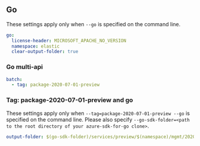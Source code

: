 ## Go

These settings apply only when `--go` is specified on the command line.

```yaml $(go)
go:
  license-header: MICROSOFT_APACHE_NO_VERSION
  namespace: elastic
  clear-output-folder: true
```

### Go multi-api

``` yaml $(go) && $(multiapi)
batch:
  - tag: package-2020-07-01-preview
```

### Tag: package-2020-07-01-preview and go

These settings apply only when `--tag=package-2020-07-01-preview --go` is specified on the command line.
Please also specify `--go-sdk-folder=<path to the root directory of your azure-sdk-for-go clone>`.

```yaml $(tag) == 'package-2020-07-01-preview' && $(go)
output-folder: $(go-sdk-folder)/services/preview/$(namespace)/mgmt/2020-07-01-preview/$(namespace)
```
